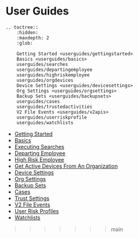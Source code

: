 
# User Guides

```{eval-rst}
.. toctree::
    :hidden:
    :maxdepth: 2
    :glob:

    Getting Started <userguides/gettingstarted>
    Basics <userguides/basics>
    userguides/searches
    userguides/departingemployee
    userguides/highriskemployee
    userguides/orgdevices
    Device Settings <userguides/devicesettings>
    Org Settings <userguides/orgsettings>
    Backup Sets <userguides/backupsets>
    userguides/cases
    userguides/trustedactivities
    V2 File Events <userguides/v2apis>
    userguides/userriskprofile
    userguides/watchlists
```

* [Getting Started](userguides/gettingstarted.md)
* [Basics](userguides/basics.md)
* [Executing Searches](userguides/searches.md)
* [Departing Employee](userguides/departingemployee.md)
* [High Risk Employee](userguides/highriskemployee.md)
* [Get Active Devices From An Organization](userguides/orgdevices.md)
* [Device Settings](userguides/devicesettings.md)
* [Org Settings](userguides/orgsettings.md)
* [Backup Sets](userguides/backupsets.md)
* [Cases](userguides/cases.md)
* [Trust Settings](userguides/trustedactivities.md)
* [V2 File Events](userguides/v2apis.md)
* [User Risk Profiles](userguides/userriskprofile.md)
* [Watchlists](userguides/watchlists.md)
>>>>>>> main
